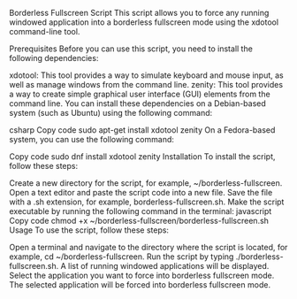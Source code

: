 Borderless Fullscreen Script
This script allows you to force any running windowed application into a borderless fullscreen mode using the xdotool command-line tool.

Prerequisites
Before you can use this script, you need to install the following dependencies:

xdotool: This tool provides a way to simulate keyboard and mouse input, as well as manage windows from the command line.
zenity: This tool provides a way to create simple graphical user interface (GUI) elements from the command line.
You can install these dependencies on a Debian-based system (such as Ubuntu) using the following command:

csharp
Copy code
sudo apt-get install xdotool zenity
On a Fedora-based system, you can use the following command:

Copy code
sudo dnf install xdotool zenity
Installation
To install the script, follow these steps:

Create a new directory for the script, for example, ~/borderless-fullscreen.
Open a text editor and paste the script code into a new file.
Save the file with a .sh extension, for example, borderless-fullscreen.sh.
Make the script executable by running the following command in the terminal:
javascript
Copy code
chmod +x ~/borderless-fullscreen/borderless-fullscreen.sh
Usage
To use the script, follow these steps:

Open a terminal and navigate to the directory where the script is located, for example, cd ~/borderless-fullscreen.
Run the script by typing ./borderless-fullscreen.sh.
A list of running windowed applications will be displayed. Select the application you want to force into borderless fullscreen mode.
The selected application will be forced into borderless fullscreen mode.
